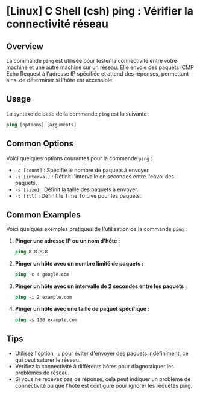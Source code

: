 # [Linux] C Shell (csh) ping : Vérifier la connectivité réseau

## Overview
La commande `ping` est utilisée pour tester la connectivité entre votre machine et une autre machine sur un réseau. Elle envoie des paquets ICMP Echo Request à l'adresse IP spécifiée et attend des réponses, permettant ainsi de déterminer si l'hôte est accessible.

## Usage
La syntaxe de base de la commande `ping` est la suivante :

```csh
ping [options] [arguments]
```

## Common Options
Voici quelques options courantes pour la commande `ping` :

- `-c [count]` : Spécifie le nombre de paquets à envoyer.
- `-i [interval]` : Définit l'intervalle en secondes entre l'envoi des paquets.
- `-s [size]` : Définit la taille des paquets à envoyer.
- `-t [ttl]` : Définit le Time To Live pour les paquets.

## Common Examples
Voici quelques exemples pratiques de l'utilisation de la commande `ping` :

1. **Pinger une adresse IP ou un nom d'hôte :**
   ```csh
   ping 8.8.8.8
   ```

2. **Pinger un hôte avec un nombre limité de paquets :**
   ```csh
   ping -c 4 google.com
   ```

3. **Pinger un hôte avec un intervalle de 2 secondes entre les paquets :**
   ```csh
   ping -i 2 example.com
   ```

4. **Pinger un hôte avec une taille de paquet spécifique :**
   ```csh
   ping -s 100 example.com
   ```

## Tips
- Utilisez l'option `-c` pour éviter d'envoyer des paquets indéfiniment, ce qui peut saturer le réseau.
- Vérifiez la connectivité à différents hôtes pour diagnostiquer les problèmes de réseau.
- Si vous ne recevez pas de réponse, cela peut indiquer un problème de connectivité ou que l'hôte est configuré pour ignorer les requêtes ping.